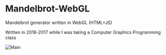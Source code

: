 # Mandelbrot-WebGL
Mandelbrot generator written in WebGL (HTML+JS)

Written in 2016-2017 while I was taking a Computer Graphics Programming class

![Main](https://user-images.githubusercontent.com/64152538/121311050-05261000-c8d2-11eb-8c97-4c68ff5053e5.PNG)
